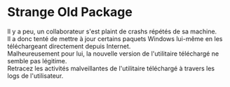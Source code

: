 # Strange Old Package

Il y a peu, un collaborateur s'est plaint de crashs répétés de sa machine.  
Il a donc tenté de mettre à jour certains paquets Windows lui-même en les téléchargeant directement depuis Internet.  
Malheureusement pour lui, la nouvelle version de l'utilitaire téléchargé ne semble pas légitime.  
Retracez les activités malveillantes de l'utilitaire téléchargé à travers les logs de l'utilisateur.